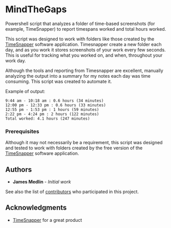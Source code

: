# MindTheGaps
Powershell script that analyzes a folder of time-based screenshots (for example, TimeSnapper) to report timespans worked and total hours worked.

This script was designed to work with folders like those created by the [TimeSnapper](http://www.timesnapper.com/) software application.  Timesnapper create a new folder each day, and as you work it stores screenshots of your work every few seconds.  This is useful for tracking what you worked on, and when, throughout your work day.

Although the tools and reporting from Timesnapper are excellent, manually analyzing the output into a summary for my notes each day was time consuming.  This script was created to automate it.

Example of output:  
```
9:44 am - 10:18 am : 0.6 hours (34 minutes)  
12:00 pm - 12:33 pm : 0.6 hours (33 minutes)  
12:55 pm - 1:53 pm : 1 hours (59 minutes)  
2:22 pm - 4:24 pm : 2 hours (122 minutes)  
Total worked: 4.1 hours (247 minutes)  
```


<!--
## Getting Started

These instructions will get you a copy of the project up and running on your local machine for development and testing purposes. See deployment for notes on how to deploy the project on a live system.
-->

### Prerequisites

Although it may not necessarily be a requirement, this script was designed and tested to work with folders created by the free version of the [TimeSnapper](http://www.timesnapper.com/) software application.  

<!--
### Installing

A step by step series of examples that tell you how to get a development env running

Say what the step will be

```
Give the example
```

And repeat

```
until finished
```

End with an example of getting some data out of the system or using it for a little demo

## Running the tests

Explain how to run the automated tests for this system

### Break down into end to end tests

Explain what these tests test and why

```
Give an example
```

### And coding style tests

Explain what these tests test and why

```
Give an example
```

## Deployment

Add additional notes about how to deploy this on a live system

## Built With

* [Dropwizard](http://www.dropwizard.io/1.0.2/docs/) - The web framework used
* [Maven](https://maven.apache.org/) - Dependency Management
* [ROME](https://rometools.github.io/rome/) - Used to generate RSS Feeds

## Contributing

Please read [CONTRIBUTING.md](https://gist.github.com/PurpleBooth/b24679402957c63ec426) for details on our code of conduct, and the process for submitting pull requests to us.

## Versioning

We use [SemVer](http://semver.org/) for versioning. For the versions available, see the [tags on this repository](https://github.com/your/project/tags). 

-->

## Authors

* **James Medlin** - *Initial work*

See also the list of [contributors](https://github.com/jmedlinz/MindTheGaps/contributors) who participated in this project.

<!--
## License

This project is licensed under the MIT License - see the [LICENSE.md](LICENSE.md) file for details
-->

## Acknowledgments

* [TimeSnapper](http://www.timesnapper.com/) for a great product
